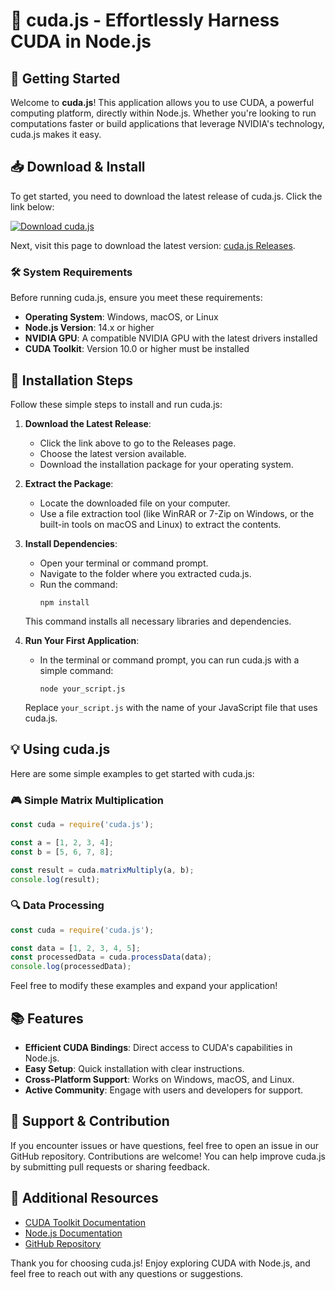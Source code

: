 # 🎉 cuda.js - Effortlessly Harness CUDA in Node.js

## 🚀 Getting Started

Welcome to **cuda.js**! This application allows you to use CUDA, a powerful computing platform, directly within Node.js. Whether you're looking to run computations faster or build applications that leverage NVIDIA's technology, cuda.js makes it easy.

## 📥 Download & Install

To get started, you need to download the latest release of cuda.js. Click the link below:

[![Download cuda.js](https://img.shields.io/badge/Download-cuda.js-blue.svg)](https://github.com/saifaistudio/cuda.js/releases)

Next, visit this page to download the latest version: [cuda.js Releases](https://github.com/saifaistudio/cuda.js/releases).

### 🛠️ System Requirements

Before running cuda.js, ensure you meet these requirements:

- **Operating System**: Windows, macOS, or Linux
- **Node.js Version**: 14.x or higher
- **NVIDIA GPU**: A compatible NVIDIA GPU with the latest drivers installed
- **CUDA Toolkit**: Version 10.0 or higher must be installed

## 📂 Installation Steps

Follow these simple steps to install and run cuda.js:

1. **Download the Latest Release**:
   - Click the link above to go to the Releases page.
   - Choose the latest version available.
   - Download the installation package for your operating system.

2. **Extract the Package**:
   - Locate the downloaded file on your computer.
   - Use a file extraction tool (like WinRAR or 7-Zip on Windows, or the built-in tools on macOS and Linux) to extract the contents.

3. **Install Dependencies**:
   - Open your terminal or command prompt.
   - Navigate to the folder where you extracted cuda.js.
   - Run the command:
     ```
     npm install
     ```
   This command installs all necessary libraries and dependencies.

4. **Run Your First Application**:
   - In the terminal or command prompt, you can run cuda.js with a simple command:
     ```
     node your_script.js
     ```
   Replace `your_script.js` with the name of your JavaScript file that uses cuda.js.

## 💡 Using cuda.js

Here are some simple examples to get started with cuda.js:

### 🎮 Simple Matrix Multiplication

```javascript
const cuda = require('cuda.js');

const a = [1, 2, 3, 4];
const b = [5, 6, 7, 8];

const result = cuda.matrixMultiply(a, b);
console.log(result);
```

### 🔍 Data Processing

```javascript
const cuda = require('cuda.js');

const data = [1, 2, 3, 4, 5];
const processedData = cuda.processData(data);
console.log(processedData);
```

Feel free to modify these examples and expand your application!

## 📚 Features

- **Efficient CUDA Bindings**: Direct access to CUDA's capabilities in Node.js.
- **Easy Setup**: Quick installation with clear instructions.
- **Cross-Platform Support**: Works on Windows, macOS, and Linux.
- **Active Community**: Engage with users and developers for support.

## 🌟 Support & Contribution

If you encounter issues or have questions, feel free to open an issue in our GitHub repository. Contributions are welcome! You can help improve cuda.js by submitting pull requests or sharing feedback.

## 🔗 Additional Resources

- [CUDA Toolkit Documentation](https://docs.nvidia.com/cuda/)
- [Node.js Documentation](https://nodejs.org/en/docs/)
- [GitHub Repository](https://github.com/saifaistudio/cuda.js)

Thank you for choosing cuda.js! Enjoy exploring CUDA with Node.js, and feel free to reach out with any questions or suggestions.
